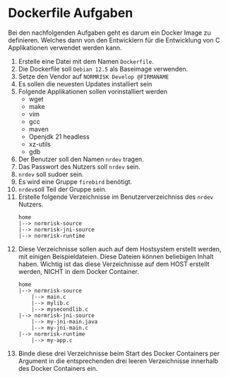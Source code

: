 # Dockerfile Aufgaben

Bei den nachfolgenden Aufgaben geht es darum ein Docker Image zu definieren. Welches dann von den Entwicklern für die Entwicklung von
C Applikationen verwendet werden kann.

1. Erstelle eine Datei mit dem Namen `Dockerfile`.
1. Die Dockerfile soll `Debian 12.5` als Baseimage verwenden.
1. Setze den Vendor auf `NORMRISK Develop @FIRMANAME`
1. Es sollen die neuesten Updates installiert sein
1. Folgende Applikationen sollen vorinstalliert werden
    - wget 
    - make 
    - vim 
    - gcc 
    - maven 
    - Openjdk 21 headless
    - xz-utils
    - gdb 
1. Der Benutzer soll den Namen `nrdev` tragen.
1. Das Passwort des Nutzers soll `nrdev` sein.
1. `nrdev` soll sudoer sein.
1. Es wird eine Gruppe `firebird` benötigt.
1. `nrdev`soll Teil der Gruppe sein.
1. Erstelle folgende Verzeichnisse im Benutzerverzeichniss des `nrdev` Nutzers.
    ```
    home 
    |--> normrisk-source
    |--> normrisk-jni-source
    |--> normrisk-runtime
    ```
1. Diese Verzeichnisse sollen auch auf dem Hostsystem erstellt werden, mit einigen Beispieldateien. Diese Dateien können beliebigen Inhalt haben. Wichtig ist das diese Verzeichnisse auf dem HOST erstellt werden, NICHT in dem Docker Container.
    ```
    home 
    |--> normrisk-source
        |--> main.c
        |--> mylib.c
        |--> mysecondlib.c
    |--> normrisk-jni-source
        |--> my-jni-main.java
        |--> my-jni-main.c
    |--> normrisk-runtime
        |--> my-app.c
    ```
1. Binde diese drei Verzeichnisse beim Start des Docker Containers per Argument in die entsprechenden drei leeren Verzeichnisse innerhalb des Docker Containers ein.
